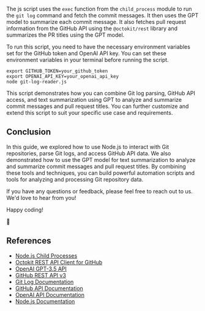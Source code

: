 

The js script uses the `exec` function from the `child_process` module to run the `git log` command and fetch the commit messages. It then uses the GPT model to summarize each commit message. It also fetches pull request information from the GitHub API using the `@octokit/rest` library and summarizes the PR titles using the GPT model.

To run this script, you need to have the necessary environment variables set for the GitHub token and OpenAI API key. You can set these environment variables in your terminal before running the script.

```
export GITHUB_TOKEN=your_github_token
export OPENAI_API_KEY=your_openai_api_key
node git-log-reader.js
```

This script demonstrates how you can combine Git log parsing, GitHub API access, and text summarization using GPT to analyze and summarize commit messages and pull request titles. You can further customize and extend this script to suit your specific use case and requirements.

## Conclusion

In this guide, we explored how to use Node.js to interact with Git repositories, parse Git logs, and access GitHub API data. We also demonstrated how to use the GPT model for text summarization to analyze and summarize commit messages and pull request titles. By combining these tools and techniques, you can build powerful automation scripts and tools for analyzing and processing Git repository data.

If you have any questions or feedback, please feel free to reach out to us. We'd love to hear from you!

Happy coding! 
    
🚀

## References
- [Node.js Child Processes](https://nodejs.org/api/child_process.html)
- [Octokit REST API Client for GitHub](https://octokit.github.io/rest.js/v18)
- [OpenAI GPT-3.5 API](https://beta.openai.com/docs/api-reference/introduction)
- [GitHub REST API v3](https://docs.github.com/en/rest)
- [Git Log Documentation](https://git-scm.com/docs/git-log)
- [GitHub API Documentation](https://docs.github.com/en/rest)
- [OpenAI API Documentation](https://beta.openai.com/docs/api-reference/introduction)
- [Node.js Documentation](https://nodejs.org/en/docs/)

